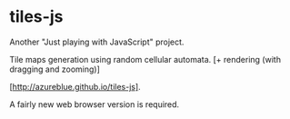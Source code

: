 # tiles-js

Another "Just playing with JavaScript" project.

Tile maps generation using random cellular automata. [+ rendering (with dragging and zooming)]

[http://azureblue.github.io/tiles-js]. 

A fairly new web browser version is required.
